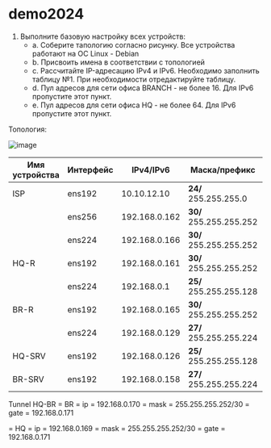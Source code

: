 # demo2024
1. Выполните базовую настройку всех устройств:
     - a. Соберите тапологию согласно рисунку. Все устройства работают на ОС Linux - Debian
     - b. Присвоить имена в соответствии с топологией
     - c. Рассчитайте IP-адресацию IPv4 и IPv6. Необходимо заполнить таблицу №1. При необходимости отредактируйте таблицу.
     - d. Пул адресов для сети офиса BRANCH - не более 16. Для IPv6 пропустите этот пункт.
     - e. Пул адресов для сети офиса HQ - не более 64. Для IPv6 пропустите этот пункт.

Топология:


![image](https://github.com/KiRL132/demo2024/assets/148869565/5c257449-55cf-4184-9c70-52fdbb5722dc)

| Имя устройства | Интерфейс | IPv4/IPv6 | Маска/префикс | Шлюз |
| ----------- | ----------- | ----------- | ----------- | ----------- |
| ISP         | ens192         | 10.10.12.10      | **24/** 255.255.255.0      |  10.12.12.254  |
|             | ens256         | 192.168.0.162    | **30/** 255.255.255.252    |    |
|             | ens224         | 192.168.0.166    | **30/** 255.255.255.252    |    |
| HQ-R        | ens192         | 192.168.0.161    | **30/** 255.255.255.252    |  192.168.0.162  |
|             | ens224         | 192.168.0.1      | **25/** 255.255.255.128    |    |
| BR-R        | ens192         | 192.168.0.165    | **30/** 255.255.255.252    |  192.168.0.166  |
|             | ens224         | 192.168.0.129    | **27/** 255.255.255.224    |    |
| HQ-SRV      | ens192         | 192.168.0.126    | **25/** 255.255.255.128    |  192.168.0.1  |
| BR-SRV      | ens192         | 192.168.0.158    | **27/** 255.255.255.224    |  192.168.0.129  |


Tunnel HQ-BR
= BR 
= ip = 192.168.0.170
= mask = 255.255.255.252/30
= gate = 192.168.0.171

= HQ
= ip = 192.168.0.169
= mask = 255.255.255.252/30
= gate = 192.168.0.171






















